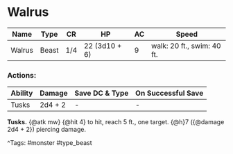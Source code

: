 # Walrus

| Name | Type | CR | HP | AC | Speed |
|------|------|----|----|----|-------|
| Walrus | Beast | 1/4 | 22 (3d10 + 6) | 9 | walk: 20 ft., swim: 40 ft. |

### Actions:

| Ability | Damage | Save DC & Type | On Successful Save |
|---------|--------|----------------|--------------------|
| Tusks | 2d4 + 2 | - | - |


**Tusks.** {@atk mw} {@hit 4} to hit, reach 5 ft., one target. {@h}7 ({@damage 2d4 + 2}) piercing damage.

^Tags: #monster #type_beast